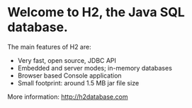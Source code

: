Welcome to H2, the Java SQL database.
=====================================

The main features of H2 are:
- Very fast, open source, JDBC API
- Embedded and server modes; in-memory databases
- Browser based Console application
- Small footprint: around 1.5 MB jar file size

More information:
http://h2database.com
